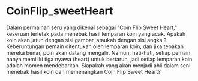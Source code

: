 # CoinFlip_sweetHeart
Dalam permainan seru yang dikenal sebagai "Coin Flip Sweet Heart," keseruan terletak pada menebak hasil lemparan koin yang acak. Apakah koin akan jatuh dengan sisi gambar, ataukah dengan sisi angka ? Keberuntungan pemain ditentukan oleh lemparan koin, dan jika tebakan mereka benar, poin akan datang mengalir. Namun, hati-hati, setiap pemain hanya memiliki tiga nyawa (heart) untuk bertaruh, jadi setiap lemparan koin adalah momen mendebarkan. Siapakah yang akan menjadi ahli dalam seni menebak hasil koin dan memenangkan Coin Flip Sweet Heart?
